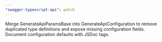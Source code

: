 ```yaml
---
"swagger-typescript-api": patch
---
```

Merge GenerateApiParamsBase into GenerateApiConfiguration to remove duplicated type definitions and expose missing configuration fields. Document configuration defaults with JSDoc tags.

